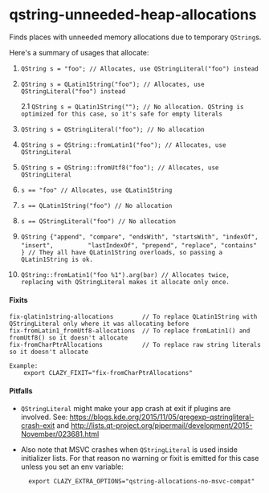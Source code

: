 # qstring-unneeded-heap-allocations

Finds places with unneeded memory allocations due to temporary `QString`s.

Here's a summary of usages that allocate:

1. `QString s = "foo"; // Allocates, use QStringLiteral("foo") instead`

2. `QString s = QLatin1String("foo"); // Allocates, use QStringLiteral("foo") instead`

    2.1 `QString s = QLatin1String(""); // No allocation. QString is optimized for this case, so it's safe for empty literals`

3. `QString s = QStringLiteral("foo"); // No allocation`

4. `QString s = QString::fromLatin1("foo"); // Allocates, use QStringLiteral`

5. `QString s = QString::fromUtf8("foo"); // Allocates, use QStringLiteral`

6. `s == "foo" // Allocates, use QLatin1String`

7. `s == QLatin1String("foo") // No allocation`

8. `s == QStringLiteral("foo") // No allocation`

9. `QString {"append", "compare", "endsWith", "startsWith", "indexOf", "insert",`
   `         "lastIndexOf", "prepend", "replace", "contains" } // They all have QLatin1String overloads, so passing a QLatin1String is ok.`

10. `QString::fromLatin1("foo %1").arg(bar) // Allocates twice, replacing with QStringLiteral makes it allocate only once.`


#### Fixits

    fix-qlatin1string-allocations        // To replace QLatin1String with QStringLiteral only where it was allocating before
    fix-fromLatin1_fromUtf8-allocations  // To replace fromLatin1() and fromUtf8() so it doesn't allocate
    fix-fromCharPtrAllocations           // To replace raw string literals so it doesn't allocate

    Example:
        export CLAZY_FIXIT="fix-fromCharPtrAllocations"

#### Pitfalls

- `QStringLiteral` might make your app crash at exit if plugins are involved.
See:
<https://blogs.kde.org/2015/11/05/qregexp-qstringliteral-crash-exit> and
<http://lists.qt-project.org/pipermail/development/2015-November/023681.html>

- Also note that MSVC crashes when `QStringLiteral` is used inside initializer lists. For that reason no warning or fixit is emitted for this case unless you set an env variable:

        export CLAZY_EXTRA_OPTIONS="qstring-allocations-no-msvc-compat"
